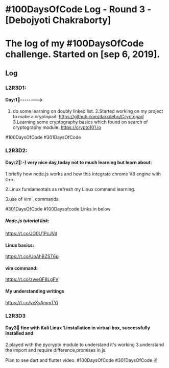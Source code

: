# #100DaysOfCode Log - Round 3 - [Debojyoti Chakraborty]
# The log of my #100DaysOfCode challenge. Started on [sep 6, 2019].

## Log

### L2R3D1:
 ####   Day:1⃣-------->
1. do some learning on doubly linked list.
2.Started working on my project to make a cryptopad:
https://github.com/darkdebo/Cryptopad
3.Learning some cryptography basics which found on search of cryptography module:
https://crypto101.io

#100DaysOfCode #301DaysOfCode

### L2R3D2:
   #### Day:2⃣:-) very nice day,today not to much learning but learn about:

1.briefly how node.js works and how this integrate chrome V8 engine with c++.

2.Linux fundamentals as refresh my 
Linux command learning.

3.use of vim , commands.

#301DaysOfCode #100Daysofcode
Links in below

##### Node.js tutorial link:
https://t.co/JO0U1PcJVd

#### Linux basics:
https://t.co/UoAhBZST6p

#### vim command:
https://t.co/zweGF8LgFV

#### My understanding writings
https://t.co/yeXyAmmTYj

### L2R3D3
#### Day3⃣ fine with Kali Linux 1.installation in virtual box, successfully installed and 
2.played with the pycrypto module to understand it's working
3.understand the import and require difference,promises in js.

Plan to see dart and flutter video.
#100DaysOfCode
#301DaysOfCode ✌
